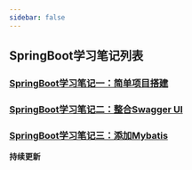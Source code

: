 ```yaml
---
sidebar: false
---
```


## SpringBoot学习笔记列表

### [SpringBoot学习笔记一：简单项目搭建](./SpringBoot学习笔记一：简单项目搭建)

### [SpringBoot学习笔记二：整合Swagger UI](./SpringBoot学习笔记二：整合Swagger-UI)

### [SpringBoot学习笔记三：添加Mybatis](./SpringBoot学习笔记三：添加Mybatis)


**持续更新**
